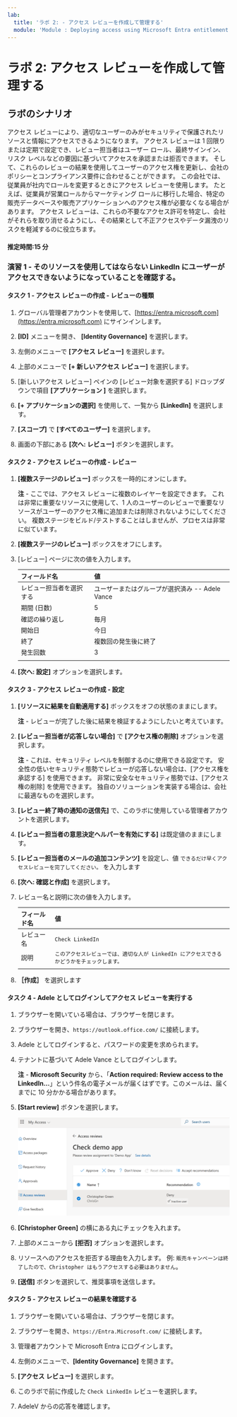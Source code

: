 ```yaml
---
lab:
  title: 'ラボ 2: - アクセス レビューを作成して管理する'
  module: 'Module : Deploying access using Microsoft Entra entitlement management'
---
```


# ラボ 2: アクセス レビューを作成して管理する

## ラボのシナリオ

アクセス レビューにより、適切なユーザーのみがセキュリティで保護されたリソースと情報にアクセスできるようになります。 アクセス レビューは 1 回限りまたは定期で設定でき、レビュー担当者はユーザー ロール、最終サインイン、リスク レベルなどの要因に基づいてアクセスを承認または拒否できます。 そして、これらのレビューの結果を使用してユーザーのアクセス権を更新し、会社のポリシーとコンプライアンス要件に合わせることができます。 この会社では、従業員が社内でロールを変更するときにアクセス レビューを使用します。 たとえば、従業員が営業ロールからマーケティング ロールに移行した場合、特定の販売データベースや販売アプリケーションへのアクセス権が必要なくなる場合があります。 アクセス レビューは、これらの不要なアクセス許可を特定し、会社がそれらを取り消せるようにし、その結果として不正アクセスやデータ漏洩のリスクを軽減するのに役立ちます。

#### 推定時間:15 分

### 演習 1 - そのリソースを使用してはならない LinkedIn にユーザーがアクセスできないようになっていることを確認する。

#### タスク 1 - アクセス レビューの作成 - レビューの種類

1. グローバル管理者アカウントを使用して、[https://entra.microsoft.com](https://entra.microsoft.com) にサインインします。

1. **[ID]** メニューを開き、 **[Identity Governance]** を選択します。

1. 左側のメニューで **[アクセス レビュー]** を選択します。

1. 上部のメニューで **[+ 新しいアクセス レビュー]** を選択します。

1. [新しいアクセス レビュー] ペインの [レビュー対象を選択する] ドロップダウンで項目 **[アプリケーション ]** を選択します。

1. **[+ アプリケーションの選択]** を使用して、一覧から **[LinkedIn]** を選択します。

1. **[スコープ]** で **[すべてのユーザー]** を選択します。

1. 画面の下部にある **[次へ: レビュー]** ボタンを選択します。

#### タスク 2 - アクセス レビューの作成 - レビュー

1. **[複数ステージのレビュー]** ボックスを一時的にオンにします。

    **注** - ここでは、アクセス レビューに複数のレイヤーを設定できます。  これは非常に重要なリソースに使用して、1 人のユーザーのレビューで重要なリソースがユーザーのアクセス権に追加または削除されないようにしてください。  複数ステージをビルド/テストすることはしませんが、プロセスは非常に似ています。

1. **[複数ステージのレビュー]** ボックスをオフにします。

1. [レビュー] ページに次の値を入力します。

    | フィールド名 | 値 |
    | :--- | :--- |
    | レビュー担当者を選択する | ユーザーまたはグループが選択済み -- Adele Vance |
    | 期間 (日数) | 5 |
    | 確認の繰り返し | 毎月 |
    | 開始日 | 今日 |
    | 終了 | 複数回の発生後に終了 |
    | 発生回数 | 3 |
    | | |

1. **[次へ: 設定]** オプションを選択します。

#### タスク 3 - アクセス レビューの作成 - 設定

1. **[リソースに結果を自動適用する]** ボックスをオフの状態のままにします。

    **注** - レビューが完了した後に結果を検証するようにしたいと考えています。

1. **[レビュー担当者が応答しない場合]** で **[アクセス権の削除]** オプションを選択します。

    **注** - これは、セキュリティ レベルを制御するのに使用できる設定です。  安全性の低いセキュリティ態勢でレビューが応答しない場合は、[アクセス権を承認する] を使用できます。  非常に安全なセキュリティ態勢では、[アクセス権の削除] を使用できます。  独自のソリューションを実装する場合は、会社に最適なものを選択します。

1. **[レビュー終了時の通知の送信先]** で、このラボに使用している管理者アカウントを選択します。

1. **[レビュー担当者の意思決定ヘルパーを有効にする]** は既定値のままにします。

1. **[レビュー担当者のメールの追加コンテンツ]** を設定し、値 `できるだけ早くアクセスレビューを完了してください。` を入力します

1. **[次へ: 確認と作成]** を選択します。

1. レビュー名と説明に次の値を入力します。

    | フィールド名 | 値 |
    | :--- | :--- |
    | レビュー名 | `Check LinkedIn` |
    | 説明 | `このアクセスレビューでは、適切な人が LinkedIn にアクセスできるかどうかをチェックします。` |
    | | | 

1. **［作成］** を選択します

#### タスク 4 - Adele としてログインしてアクセス レビューを実行する

1. ブラウザーを開いている場合は、ブラウザーを閉じます。

1. ブラウザーを開き、`https://outlook.office.com/` に接続します。

1. Adele としてログインすると、パスワードの変更を求められます。

1. テナントに基づいて Adele Vance としてログインします。

    **注** - **Microsoft Security** から、「**Action required: Review access to the LinkedIn...**」という件名の電子メールが届くはずです。このメールは、届くまでに 10 分かかる場合があります。

1. **[Start review]** ボタンを選択します。

    ![メールのリンクを起動したときに AdeleV に表示される [アクセス レビュー] ページのスクリーンショット。  なお、Christopher Green は削除することをお勧めします。](./Media/access-review-page.png)

1. **[Christopher Green]** の横にある丸にチェックを入れます。

1. 上部のメニューから **[拒否]** オプションを選択します。

1. リソースへのアクセスを拒否する理由を入力します。 例: `販売キャンペーンは終了したので、Christopher はもうアクセスする必要はありません`。

1. **[送信]** ボタンを選択して、推奨事項を送信します。

#### タスク 5 - アクセス レビューの結果を確認する

1. ブラウザーを開いている場合は、ブラウザーを閉じます。

1. ブラウザーを開き、`https://Entra.Microsoft.com/` に接続します。

1. 管理者アカウントで Microsoft Entra にログインします。

1. 左側のメニューで、**[Identity Governance]** を開きます。

1. **[アクセス レビュー]** を選択します。

1. このラボで前に作成した `Check LinkedIn` レビューを選択します。

1. AdeleV からの応答を確認します。
